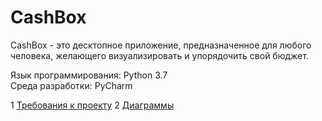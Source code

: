 # CashBox
CashBox - это десктопное приложение, предназначенное для любого человека, желающего визуализировать и упорядочить свой бюджет.  

Язык программирования: Python 3.7  
Среда разработки: PyCharm  

1 [Требования к проекту](docs/project_requirements.md)
2 [Диаграммы](docs/UMLDiagrams/README.md)
